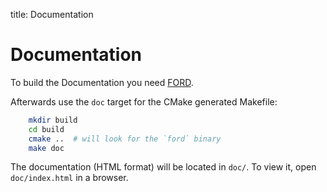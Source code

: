 title: Documentation

# Documentation

To build the Documentation you need [FORD](https://github.com/Fortran-FOSS-Programmers/ford).

Afterwards use the `doc` target for the CMake generated Makefile:

```bash
    mkdir build
    cd build
    cmake ..  # will look for the `ford` binary
    make doc
```

The documentation (HTML format) will be located in `doc/`. To view it, open `doc/index.html` in a browser.

